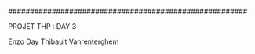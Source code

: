 #######################################################

PROJET THP : DAY 3

Enzo Day 
Thibault Vanrenterghem

